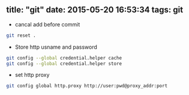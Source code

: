 title: "git"
date: 2015-05-20 16:53:34
tags: git
---


- cancal add before commit
``` bash
git reset .
```

- Store http usname and password
``` bash
git config --global credential.helper cache
git config --global credential.helper store
```

- set http proxy
``` bash
git config global http.proxy http://user:pwd@proxy_addr:port
```
